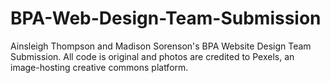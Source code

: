 # BPA-Web-Design-Team-Submission
Ainsleigh Thompson and Madison Sorenson's BPA Website Design Team Submission.
All code is original and photos are credited to Pexels, an image-hosting creative commons platform.
